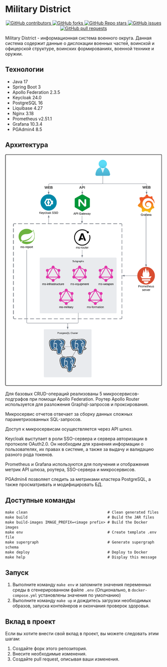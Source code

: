 # Military District

<p align="center">
   <a href="https://github.com/ptrvsrg/military-district-backend/graphs/contributors">
        <img alt="GitHub contributors" src="https://img.shields.io/github/contributors/ptrvsrg/military-district-backend?style=flat&label=Contributors&labelColor=222222&color=77D4FC"/>
   </a>
   <a href="https://github.com/ptrvsrg/military-district-backend/forks">
        <img alt="GitHub forks" src="https://img.shields.io/github/forks/ptrvsrg/military-district-backend?style=flat&label=Forks&labelColor=222222&color=77D4FC"/>
   </a>
   <a href="https://github.com/ptrvsrg/military-district-backend/stargazers">
        <img alt="GitHub Repo stars" src="https://img.shields.io/github/stars/ptrvsrg/military-district-backend?style=flat&label=Stars&labelColor=222222&color=77D4FC"/>
   </a>
   <a href="https://github.com/ptrvsrg/military-district-backend/issues">
        <img alt="GitHub issues" src="https://img.shields.io/github/issues/ptrvsrg/military-district-backend?style=flat&label=Issues&labelColor=222222&color=77D4FC"/>
   </a>
   <a href="https://github.com/ptrvsrg/military-district-backend/pulls">
        <img alt="GitHub pull requests" src="https://img.shields.io/github/issues-pr/ptrvsrg/military-district-backend?style=flat&label=Pull%20Requests&labelColor=222222&color=77D4FC"/>
   </a>
</p>

Military District - информационная система военного округа. Данная система содержит данные о дислокации военных частей,
воинской и офицерской структуре, воинских формированиях, военной технике и оружии.

## Технологии

+ Java 17
+ Spring Boot 3
+ Apollo Federation 2.3.5
+ Keycloak 24.0
+ PostgreSQL 16
+ Liquibase 4.27
+ Nginx 3.18
+ Prometheus v2.51.1
+ Grafana 10.3.4
+ PGAdmin4 8.5

## Архитектура

<img alt="GitHub pull requests" src="./assets/Архитектура.png"/>

Для базовых CRUD-операций реализованы 5 микросервисов-подграфов при помощи Apollo Federation. Роутер Apollo Router
используется для разложения Graphql-запросов и проксирования.

Микросервис отчетов отвечает за сборку данных сложных параметризованных SQL-запросов.

Доступ к микросервисам осуществляется через API шлюз.

Keycloak выступает в роли SSO-сервера и сервера авторизации в протоколе OAuth2.0. Он необходим для хранения информации о
пользователях, их правах в системе, а также за выдачу и валидацию разного рода токенов.

Prometheus и Grafana используются для получения и отображения метрик API шлюза, роутера, SSO-сервера и микросервисов.

PGAdmin4 позволяет следить за метриками кластера PostgreSQL, а также просматривать и модифицировать БД.

## Доступные команды

```shell
make clean                                    # Clean generated files
make build                                    # Build the JAR files
make build-images IMAGE_PREFIX=<image prefix> # Build the Docker images
make env                                      # Create template .env file
make supergraph                               # Generate supergraph schema
make deploy                                   # Deploy to Docker
make help                                     # Display this message
```

## Запуск

1) Выполните команду `make env` и запомните значения переменных среды в сгенерированном файле `.env` (Опционально,
   в `docker-compose.yml` установлены значения по умолчанию)
2) Выполните команду `make up` и дождитесь загрузки необходимых образов, запуска контейнеров и окончания проверок
   здоровья.

## Вклад в проект

Если вы хотите внести свой вклад в проект, вы можете следовать этим шагам:

1. Создайте форк этого репозитория.
2. Внесите необходимые изменения.
3. Создайте pull request, описывая ваши изменения.
